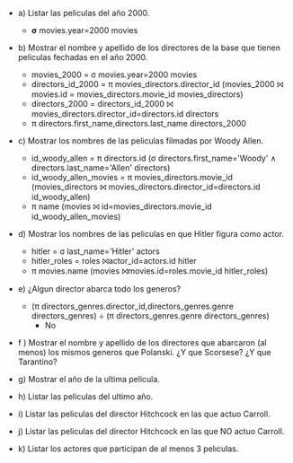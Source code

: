 * a) Listar las peliculas del año 2000.
  * **σ** movies.year=2000 movies


* b) Mostrar el nombre y apellido de los directores de la base que tienen peliculas fechadas en el año 2000.
  *  movies_2000 = σ movies.year=2000 movies
  * directors_id_2000 = π movies_directors.director_id (movies_2000 ⨝ movies.id = movies_directors.movie_id movies_directors)
  * directors_2000 = directors_id_2000 ⨝ movies_directors.director_id=directors.id directors
  * π directors.first_name,directors.last_name directors_2000


* c) Mostrar los nombres de las peliculas filmadas por Woody Allen.
  * id_woody_allen = π directors.id (σ directors.first_name='Woody' ∧ directors.last_name='Allen' directors)
  * id_woody_allen_movies = π movies_directors.movie_id (movies_directors ⨝ movies_directors.director_id=directors.id  id_woody_allen)
  * π name (movies ⨝ id=movies_directors.movie_id id_woody_allen_movies)


* d) Mostrar los nombres de las peliculas en que Hitler figura como actor.
  * hitler = σ last_name='Hitler' actors
  * hitler_roles = roles ⨝actor_id=actors.id hitler
  * π movies.name (movies ⨝movies.id=roles.movie_id hitler_roles)


* e) ¿Algun director abarca todo los generos?
  * (π directors_genres.director_id,directors_genres.genre directors_genres) ÷ (π directors_genres.genre directors_genres)
    * No 


* f ) Mostrar el nombre y apellido de los directores que abarcaron (al menos) los mismos
generos que Polanski. ¿Y que Scorsese? ¿Y que Tarantino?


* g) Mostrar el año de la ultima pelicula.


* h) Listar las peliculas del ultimo año.


* i) Listar las peliculas del director Hitchcock en las que actuo Carroll.


* j) Listar las peliculas del director Hitchcock en las que NO actuo Carroll.


* k) Listar los actores que participan de al menos 3 pelıculas.
